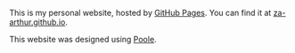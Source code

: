 This is my personal website, hosted by [GitHub Pages](https://pages.github.com/). You can find it at [za-arthur.github.io](http://za-arthur.github.io/).

This website was designed using [Poole](https://github.com/poole/poole).
